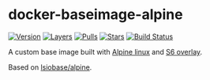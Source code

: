 # docker-baseimage-alpine

[![Version][img-version]][badge] [![Layers][img-layers]][badge] [![Pulls][img-pulls]][hub] [![Stars][img-stars]][hub] [![Build Status][img-buildstatus]][buildstatus]

A custom base image built with [Alpine linux][appurl] and [S6 overlay](https://github.com/just-containers/s6-overlay).

Based on [lsiobase/alpine](https://hub.docker.com/r/lsiobase/alpine/).

[hub]: https://hub.docker.com/r/cryptopath/alpine/
[badge]: https://microbadger.com/images/cryptopath/alpine "Get your own badge on microbadger.com"
[buildstatus]: https://hub.docker.com/r/cryptopath/alpine/builds/
[appurl]: https://alpinelinux.org/
[img-version]: https://images.microbadger.com/badges/version/cryptopath/alpine.svg
[img-layers]: https://images.microbadger.com/badges/image/cryptopath/alpine.svg
[img-pulls]: https://img.shields.io/docker/pulls/cryptopath/alpine.svg
[img-stars]: https://img.shields.io/docker/stars/cryptopath/alpine.svg
[img-buildstatus]: https://img.shields.io/docker/build/cryptopath/alpine.svg
